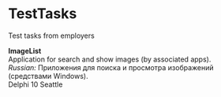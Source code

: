# TestTasks
Test tasks from employers

<b>ImageList</b><br>
Application for search and show images (by associated apps).<br>
<i>Russian: </i>Приложения для поиска и просмотра изображений (средствами Windows).<br>
Delphi 10 Seattle<br>
<br>


 
